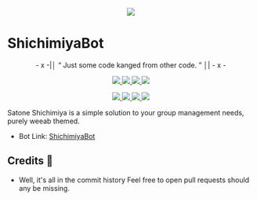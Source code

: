 <p align="center">
  <img src="https://te.legra.ph/file/d2224132104ace277a048.jpg">
</p>

# ShichimiyaBot

<p align="center">
- x -|│  “	Just some code kanged from other code. ”  │| - x -
</p>

</p>
<p align="center">
<a href="https://github.com/SuperSuslik312/ShichimiyaBot" alt="GitHub Repo"> <img src="https://img.shields.io/badge/Repo-ShichimiyaBot-red" /> </a>
<a href="https://t.me/ShichimiyaAdminBot" alt="ShichimiyaBot Link"> <img src="https://img.shields.io/badge/Bot-ShichimiyaBot-blue" /> </a>
<a href="https://www.python.org/" alt="made-with-python"> <img src="https://img.shields.io/badge/Made%20with-Python-1f425f.svg?style=flat&logo=python&color=blue" /> </a>
<a href="https://github.com/AnimeKaizoku/SaitamaRobot/blob/master/LICENSE" alt="GPLv3 license"> <img src="https://img.shields.io/badge/License-GPLv3-blue.svg" /> </a>
</p>
<p align="center">
<a href="https://paypal.me/SuperSuslik312" alt="Donate!"> <img src="https://aleen42.github.io/badges/src/paypal.svg" /> </a>
<a href="https://t.me/SuperSuslik312c" alt="Telegram!"> <img src="https://aleen42.github.io/badges/src/telegram.svg" /> </a>
<a href="https://github.com/AnimeKaizoku/SaitamaRobot/graphs/commit-activity" alt="Maintenance"> <img src="https://img.shields.io/badge/Maintained%3F-yes-green.svg" /> </a>
<a href="https://makeapullrequest.com" alt="PRs Welcome"> <img src="https://img.shields.io/badge/PRs-welcome-brightgreen.svg?style=flat-square" /> </a>
</p>



Satone Shichimiya is a simple solution to your group management needs, purely weeab themed.

* Bot Link:  [ShichimiyaBot](https://t.me/ShichimiyaAdminBot)

## Credits 📍
* Well, it's all in the commit history 
Feel free to open pull requests should any be missing.

